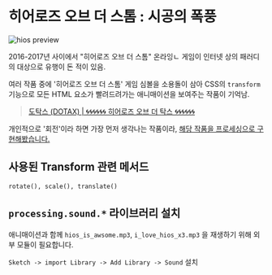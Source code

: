 # 히어로즈 오브 더 스톰 : 시공의 폭풍

![hios preview](https://cdn.frontend.moe/photos/hios.gif)

2016-2017년 사이에서 "히어로즈 오브 더 스톰" 온라잉ㄴ 게임이 인터넷 상의 패러디의 대상으로 유행이 돈 적이 있음.

여러 작품 중에 '히어로즈 오브 더 스톰' 게임 심볼을 소용돌이 삼아  CSS의 `transform` 기능으로 모든 HTML 요소가 빨려드려가는 애니매이션을 보여주는 작품이 기억남.
> [도탁스 (DOTAX) | 🌀🌀🌀🌀🌀🌀 히어로즈 오브 더 탁스 🌀🌀🌀🌀🌀🌀](http://cafe.daum.net/dotax/FGFP/9109?q=%C8%F7%BE%EE%B7%CE%C1%EE%20%BF%C0%BA%EA%20%B4%F5%20%C5%B9%BD%BA%20%EC%8B%9C%EA%B3%B5%EC%9D%98%20%ED%8F%AD%ED%92%8D%EC%9D%80%20%EC%A0%95%EB%A7%90%20%EC%B5%9C%EA%B3%A0%EC%95%BC)

개인적으로 '회전'이라 하면 가장 먼저 생각나는 작품이라, [해당 작품을 프로세싱으로 구현해봤습니다.](./strom-is-awsome.pde)

## 사용된 Transform 관련 메서드

`rotate(), scale(), translate()`

## `processing.sound.*` 라이브러리 설치

애니매이션과 함께 `hios_is_awsome.mp3`, `i_love_hios_x3.mp3` 을 재생하기 위해 외부 모듈이 필요합니다.

`Sketch -> import Library -> Add Library -> Sound` 설치